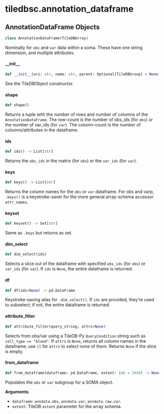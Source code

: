 <a id="tiledbsc.annotation_dataframe"></a>

# tiledbsc.annotation\_dataframe

<a id="tiledbsc.annotation_dataframe.AnnotationDataFrame"></a>

## AnnotationDataFrame Objects

```python
class AnnotationDataFrame(TileDBArray)
```

Nominally for `obs` and `var` data within a soma. These have one string dimension, and multiple attributes.

<a id="tiledbsc.annotation_dataframe.AnnotationDataFrame.__init__"></a>

#### \_\_init\_\_

```python
def __init__(uri: str, name: str, parent: Optional[TileDBGroup] = None)
```

See the TileDBObject constructor.

<a id="tiledbsc.annotation_dataframe.AnnotationDataFrame.shape"></a>

#### shape

```python
def shape()
```

Returns a tuple with the number of rows and number of columns of the `AnnotationDataFrame`.
The row-count is the number of obs_ids (for `obs`) or the number of var_ids (for `var`).
The column-count is the number of columns/attributes in the dataframe.

<a id="tiledbsc.annotation_dataframe.AnnotationDataFrame.ids"></a>

#### ids

```python
def ids() -> List[str]
```

Returns the `obs_ids` in the matrix (for `obs`) or the `var_ids` (for `var`).

<a id="tiledbsc.annotation_dataframe.AnnotationDataFrame.keys"></a>

#### keys

```python
def keys() -> List[str]
```

Returns the column names for the `obs` or `var` dataframe.  For obs and varp, `.keys()` is a
keystroke-saver for the more general array-schema accessor `attr_names`.

<a id="tiledbsc.annotation_dataframe.AnnotationDataFrame.keyset"></a>

#### keyset

```python
def keyset() -> Set[str]
```

Same as `.keys` but returns as set.

<a id="tiledbsc.annotation_dataframe.AnnotationDataFrame.dim_select"></a>

#### dim\_select

```python
def dim_select(ids)
```

Selects a slice out of the dataframe with specified `obs_ids` (for `obs`) or `var_ids` (for `var`).
If `ids` is `None`, the entire dataframe is returned.

<a id="tiledbsc.annotation_dataframe.AnnotationDataFrame.df"></a>

#### df

```python
def df(ids=None) -> pd.DataFrame
```

Keystroke-saving alias for `.dim_select()`. If `ids` are provided, they're used
to subselect; if not, the entire dataframe is returned.

<a id="tiledbsc.annotation_dataframe.AnnotationDataFrame.attribute_filter"></a>

#### attribute\_filter

```python
def attribute_filter(query_string, attrs=None)
```

Selects from obs/var using a TileDB-Py `QueryCondition` string such as `cell_type ==
"blood"`.  If `attrs` is `None`, returns all column names in the dataframe; use `[]` for
`attrs` to select none of them.  Returns `None` if the slice is empty.

<a id="tiledbsc.annotation_dataframe.AnnotationDataFrame.from_dataframe"></a>

#### from\_dataframe

```python
def from_dataframe(dataframe: pd.DataFrame, extent: int = 2048) -> None
```

Populates the `obs` or `var` subgroup for a SOMA object.

**Arguments**:

- `dataframe`: `anndata.obs`, `anndata.var`, `anndata.raw.var`.
- `extent`: TileDB `extent` parameter for the array schema.

